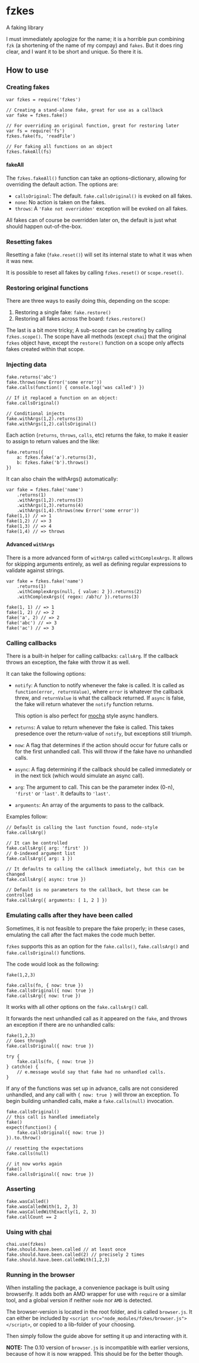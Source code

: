 fzkes
=====

A faking library

I must immediately apologize for the name; it is a horrible pun combining `fzk`
(a shortening of the name of my compay) and `fakes`. But it does ring clear,
and I want it to be short and unique. So there it is.


How to use
----------

### Creating fakes

	var fzkes = require('fzkes')

	// Creating a stand-alone fake, great for use as a callback
	var fake = fzkes.fake()

	// For overriding an original function, great for restoring later
	var fs = require('fs')
	fzkes.fake(fs, 'readFile')

	// For faking all functions on an object
	fzkes.fakeAll(fs)


#### fakeAll

The `fzkes.fakeAll()` function can take an options-dictionary, allowing for
overriding the default action. The options are:

- `callsOriginal`: The default. `fake.callsOriginal()` is evoked on all fakes.
- `none`: No action is taken on the fakes.
- `throws`: A `'Fake not overridden'` exception will be evoked on all fakes.

All fakes can of course be overridden later on, the default is just what should
happen out-of-the-box.


### Resetting fakes

Resetting a fake (`fake.reset()`) will set its internal state to what it was
when it was new.

It is possible to reset all fakes by calling `fzkes.reset()` or `scope.reset()`.


### Restoring original functions

There are three ways to easily doing this, depending on the scope:

1. Restoring a single fake: `fake.restore()`
2. Restoring all fakes across the board: `fzkes.restore()`

The last is a bit more tricky; A sub-scope can be creating by calling `fzkes.scope()`.
The scope have all methods (except `chai`) that the original `fzkes` object have,
except the `restore()` function on a scope only affects fakes created within
that scope.


### Injecting data

	fake.returns('abc')
	fake.throws(new Error('some error'))
	fake.calls(function() { console.log('was called') })

	// If it replaced a function on an object:
	fake.callsOriginal()

	// Conditional injects
	fake.withArgs(1,2).returns(3)
	fake.withArgs(1,2).callsOriginal()

Each action (`returns`, `throws`, `calls`, etc) returns the fake, to make it
easier to assign to return values and the like:

	fake.returns({
		a: fzkes.fake('a').returns(3),
		b: fzkes.fake('b').throws()
	})

It can also chain the withArgs() automatically:

	var fake = fzkes.fake('name')
		.returns(1)
		.withArgs(1,2).returns(3)
		.withArgs(1,3).returns(4)
		.withArgs(1,4).throws(new Error('some error'))
	fake(1,1) // => 1
	fake(1,2) // => 3
	fake(1,3) // => 4
	fake(1,4) // => throws


#### Advanced `withArgs`

There is a more advanced form of `withArgs` called `withComplexArgs`.
It allows for skipping arguments entirely, as well as defining regular expressions
to validate against strings.

	var fake = fzkes.fake('name')
		.returns(1)
		.withComplexArgs(null, { value: 2 }).returns(2)
		.withComplexArgs({ regex: /ab?c/ }).returns(3)

	fake(1, 1) // => 1
	fake(1, 2) // => 2
	fake('a', 2) // => 2
	fake('abc') // => 3
	fake('ac') // => 3


### Calling callbacks

There is a built-in helper for calling callbacks: `callsArg`. If the callback
throws an exception, the fake with throw it as well.

It can take the following options:

- `notify`: A function to notify whenever the fake is called. It is called as
  `function(error, returnValue)`, where `error` is whatever the callback threw,
  and `returnValue` is what the callback returned. If `async` is false, the fake
  will return whatever the `notify` function returns.

  This option is also perfect for [mocha][mocha] style async handlers.
- `returns`: A value to return whenever the fake is called. This takes presedence
  over the return-value of `notify`, but exceptions still triumph.
- `now`: A flag that determines if the action should occur for future calls or
  for the first unhandled call. This will throw if the fake have no unhandled
  calls.
- `async`: A flag determining if the callback should be called immediately or in
  the next tick (which would simulate an async call).
- `arg`: The argument to call. This can be the parameter index (0-n), `'first'`
  or `'last'`. It defaults to `'last'`.
- `arguments`: An array of the arguments to pass to the callback.


Examples follow:

	// Default is calling the last function found, node-style
	fake.callsArg()

	// It can be controlled
	fake.callsArg({ arg: 'first' })
	// 0-indexed argument list
	fake.callsArg({ arg: 1 })

	// It defaults to calling the callback immediately, but this can be changed
	fake.callsArg({ async: true })

	// Default is no parameters to the callback, but these can be controlled
	fake.callsArg({ arguments: [ 1, 2 ] })

[mocha]: http://visionmedia.github.io/mocha/

### Emulating calls after they have been called

Sometimes, it is not feasible to prepare the fake properly; in these cases,
emulating the call after the fact makes the code much better.

`fzkes` supports this as an option for the `fake.calls()`, `fake.callsArg()` and
`fake.callsOriginal()` functions.

The code would look as the following:

	fake(1,2,3)

	fake.calls(fn, { now: true })
	fake.callsOriginal({ now: true })
	fake.callsArg({ now: true })

It works with all other options on the `fake.callsArg()` call.

It forwards the next unhandled call as it appeared on the `fake`, and throws an
exception if there are no unhandled calls:

	fake(1,2,3)
	// Goes through
	fake.callsOriginal({ now: true })

	try {
		fake.calls(fn, { now: true })
	} catch(e) {
		// e.message would say that fake had no unhandled calls.
	}

If any of the functions was set up in advance, calls are not considered
unhandled, and any call with `{ now: true }` will throw an exception.
To begin building unhandled calls, make a `fake.calls(null)` invocation.

	fake.callsOriginal()
	// this call is handled immediately
	fake()
	expect(function() {
		fake.callsOriginal({ now: true })
	}).to.throw()

	// resetting the expectations
	fake.calls(null)

	// it now works again
	fake()
	fake.callsOriginal({ now: true })


### Asserting

	fake.wasCalled()
	fake.wasCalledWith(1, 2, 3)
	fake.wasCalledWithExactly(1, 2, 3)
	fake.callCount == 2


### Using with [chai](http://chaijs.com)

	chai.use(fzkes)
	fake.should.have.been.called // at least once
	fake.should.have.been.called(2) // precisely 2 times
	fake.should.have.been.calledWith(1,2,3)


### Running in the browser

When installing the package, a convenience package is built using browserify.
It adds both an AMD wrapper for use with `require` or a similar tool, and a
global version if neither `node` nor `AMD` is detected.

The browser-version is located in the root folder, and is called `browser.js`.
It can either be included by `<script src="node_modules/fzkes/browser.js"></script>`,
or copied to a lib-folder of your choosing.

Then simply follow the guide above for setting it up and interacting with it.

__NOTE:__ The 0.10 version of `browser.js` is incompatible with earlier versions,
because of how it is now wrapped. This should be for the better though.
